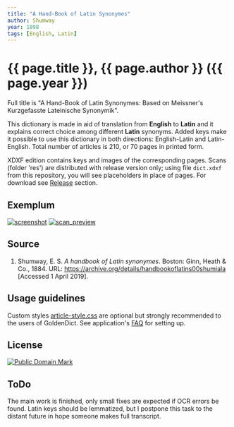 ```yaml
---
title: "A Hand-Book of Latin Synonymes"
author: Shumway
year: 1898
tags: [English, Latin]
---
```

# {{ page.title }}, {{ page.author }} ({{ page.year }})

Full title is "A Hand-Book of Latin Synonymes: Based on Meissner's Kurzgefasste Lateinische Synonymik".

This dictionary is made in aid of translation from **English** to **Latin** and it explains correct choice among different **Latin** synonyms. Added keys make it possible to use this dictionary in both directions: English-Latin and Latin-English. Total number of articles is 210, or 70 pages in printed form.

XDXF edition contains keys and images of the corresponding pages. Scans (folder 'res') are distributed with release version only; using file `dict.xdxf` from this repository, you will see placeholders in place of pages. For download see [Release][3] section.


## Exemplum

[![screenshot](https://user-images.githubusercontent.com/13879891/56865955-95e44f00-69dc-11e9-9c29-bf68087242c7.png)](https://user-images.githubusercontent.com/13879891/56865954-954bb880-69dc-11e9-985e-720f5714b165.png) [![scan_preview](https://user-images.githubusercontent.com/13879891/55296884-38ce9b00-5428-11e9-8892-bcbaeb85d3d8.png)](https://user-images.githubusercontent.com/13879891/55296885-38ce9b00-5428-11e9-95f0-5dbe62dcd19c.png)


## Source

1. Shumway, E. S. _A handbook of Latin synonymes_. Boston: Ginn, Heath & Co., 1884. URL: <https://archive.org/details/handbookoflatins00shumiala> \[Accessed 1 April 2019\].


## Usage guidelines

Custom styles [article-style.css][2] are optional but strongly recommended to the users of GoldenDict. See application's [FAQ][1] for setting up.


## License

<a rel="license" href="http://creativecommons.org/publicdomain/mark/1.0/">
<img src="https://licensebuttons.net/p/mark/1.0/88x31.png"
     style="border-style: none;" alt="Public Domain Mark" />
</a>


## ToDo

The main work is finished, only small fixes are expected if OCR errors be found. Latin keys should be lemmatized, but I postpone this task to the distant future in hope someone makes full transcript.

[1]: http://goldendict.org/wiki/index.php/FAQ#How_do_I_change_the_font_used_for_the_articles.3F_Or_alter_its_appearance_in_any_other_way.3F
[2]: https://github.com/nikita-moor/latin-dictionary/blob/master/utils/article-style.css
[3]: https://github.com/nikita-moor/latin-dictionary/releases

